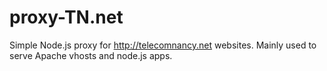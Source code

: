 # proxy-TN.net
Simple Node.js proxy for http://telecomnancy.net websites. Mainly used to serve Apache vhosts and node.js apps.
